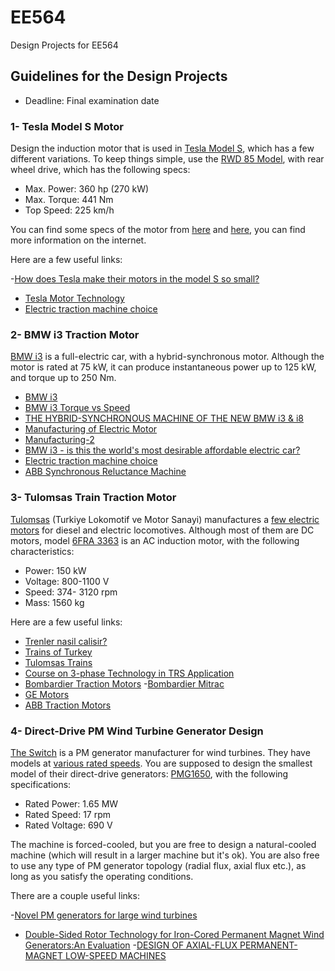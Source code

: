 # EE564
Design Projects for EE564

## Guidelines for the Design Projects

- Deadline: Final examination date


### 1- Tesla Model S Motor
Design the induction motor that is used in [Tesla Model S](http://www.teslamotors.com/models), which has a few different variations. To keep things simple, use the [RWD 85 Model](http://en.wikipedia.org/wiki/Tesla_Model_S#Powertrain), with rear wheel drive, which has the following specs:

- Max. Power: 360 hp (270 kW)
- Max. Torque: 441 Nm
- Top Speed: 225 km/h 

You can find some specs of the motor from [here](http://teslatap.com/undocumented/) and [here](http://my.teslamotors.com/it_IT/forum/forums/tesla-model-s-motor-output), you can find more information on the internet.

Here are a few useful links:

-[How does Tesla make their motors in the model S so small?](http://www.reddit.com/r/AskEngineers/comments/2mv2h5/how_does_tesla_make_their_motors_in_the_model_s/)
- [Tesla Motor Technology](http://my.teslamotors.com/roadster/technology/motor)
- [Electric traction machine choice](http://sites.ieee.org/miami/files/2014/11/Hendershot-FIU-Lecture.pdf)

### 2- BMW i3 Traction Motor

[BMW i3](http://en.wikipedia.org/wiki/BMW_i3) is a full-electric car, with a hybrid-synchronous motor. Although the motor is rated at 75 kW, it can produce instantaneous power up to 125 kW, and torque up to 250 Nm. 

- [BMW i3](http://www.bmw.com.tr/tr/en/newvehicles/i/i3/2013/showroom/technical_data.html)
- [BMW i3 Torque vs Speed](http://www.bmw.com/com/en/newvehicles/i/i3/2013/showroom/drive.html)
- [THE HYBRID-SYNCHRONOUS MACHINE OF THE NEW BMW i3 & i8](http://hybridfordonscentrum.se/wp-content/uploads/2014/05/20140404_BMW.pdf)
- [Manufacturing of Electric Motor](https://www.youtube.com/watch?v=3nJD6b8TL2M)
- [Manufacturing-2](http://insideevs.com/bmw-i3-production-process-videos-batteries-and-drivetrain/)
- [BMW i3 - is this the world's most desirable affordable electric car?](http://www.electric-vehiclenews.com/2014/06/bmw-i3-is-this-worlds-most-desirable.html)
- [Electric traction machine choice](http://sites.ieee.org/miami/files/2014/11/Hendershot-FIU-Lecture.pdf)
- [ABB Synchronous Reluctance Machine](http://www09.abb.com/global/scot/scot201.nsf/veritydisplay/9864acc1853bb0b4c1257de4002e153c/$file/EN_SynRM_Brochure_3AUA00000120962_RevE.pdf)

### 3- Tulomsas Train Traction Motor

[Tulomsas](http://www.tulomsas.com.tr) (Turkiye Lokomotif ve Motor Sanayi) manufactures a [few electric motors](http://www.tulomsas.com.tr/main.php?kid=198) for diesel and electric locomotives. Although most of them are DC motors, model [6FRA 3363](http://www.tulomsas.com.tr/main.php?kid=198) is an AC induction motor, with the following characteristics:

- Power: 150 kW
- Voltage: 800-1100 V
- Speed: 374- 3120 rpm
- Mass: 1560 kg

Here are a few useful links:

- [Trenler nasil calisir?](http://www.kontrolkalemi.com/forum/konu/%C3%9Clkemizde-trenler-nas%C4%B1l-%C3%A7al%C4%B1%C5%9F%C4%B1r.16440/)
- [Trains of Turkey](http://www.trainsofturkey.com/w/pmwiki.php/Traction/DE11000)
- [Tulomsas Trains](http://www.tulomsas.com.tr/upload/dosya/77.pdf)
- [Course on 3-phase Technology in TRS Application](http://www.irieen.indianrailways.gov.in/uploads/files/1302581203548-Three%20phase%20Technology-291010.pdf)
- [Bombardier Traction Motors](http://www.bombardier.com/content/dam/Websites/bombardiercom/supporting-documents/BT/Bombardier-Transportation-MITRAC-1000.pdf)
-[Bombardier Mitrac](http://www.bombardier.com/content/dam/Websites/bombardiercom/supporting-documents/BT/Bombardier-Transportation-MITRAC-Drives.pdf)
- [GE Motors](http://www.gepowerconversion.com/sites/gepc/files/product/Medium%20%26%20High%20Voltage%20and%20High%20Speed%20Motors%20Brochure-English.pdf)
- [ABB Traction Motors](http://www09.abb.com/global/scot/scot234.nsf/veritydisplay/ccdb6e087c69bc84c125784f00380275/$file/Modular%20induction.pdf)

### 4- Direct-Drive PM Wind Turbine Generator Design

[The Switch](http://www.theswitch.com) is a PM generator manufacturer for wind turbines. They have models at [various rated speeds](http://www.theswitch.com/wind-power/permanent-magnet-generators/). You are supposed to design the smallest model of their direct-drive generators: [PMG1650](http://www.theswitch.com/wp/wp-content/uploads/2013/10/Datasheet_PMG1650-6300_EN_final-5.0_121214.pdf), with the following specifications:

- Rated Power: 1.65 MW
- Rated Speed: 17 rpm
- Rated Voltage: 690 V

The machine is forced-cooled, but you are free to design a natural-cooled machine (which will result in a larger machine but it's ok). You are also free to use any type of PM generator topology (radial flux, axial flux etc.), as long as you satisfy the operating conditions.

There are a couple useful links:

-[Novel PM generators for large wind turbines](https://www.sintef.no/globalassets/project/nowitech/wind-presentations-2011/a2/matveev-alexey_smartmotor.pdf)
- [Double-Sided Rotor Technology for Iron-Cored Permanent Magnet Wind Generators:An Evaluation](http://research.ee.sun.ac.za/emr/files/u1/2013-ICIT-VanWijk.pdf)
-[DESIGN OF AXIAL-FLUX PERMANENT-MAGNET LOW-SPEED MACHINES](http://web.mit.edu/kirtley/binlustuff/literature/electric%20machine/designOfAxialFluxPMM.pdf)



 
